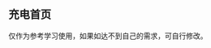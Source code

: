 ## 充电首页

<demo-model url="/vipPage/life/power/power"></demo-model>
<template-download></template-download>

仅作为参考学习使用，如果如达不到自己的需求，可自行修改。

